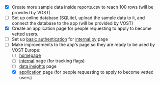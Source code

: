 - [X] Create more sample data inside reports.csv to reach 100 rows (will be provided by VOST)
- [ ] Set up online database (SQLite), upload the sample data to it, and connect the database to the app (will be provided by VOST)
- [X] Create an application page for people requesting to apply to become vetted users.
- [ ] Set up [basic authentication](https://github.com/plotly/dash-auth/blob/main/README.md) for [internal.py](https://github.com/Coding-with-Adam/response-reporting-dashboard/blob/main/pages/internal.py) page
- [ ] Make improvements to the app's page so they are ready to be used by VOST Europe:
  - [ ] [homepage](https://github.com/Coding-with-Adam/response-reporting-dashboard/blob/main/pages/homepage.py)
  - [ ] [internal](https://github.com/Coding-with-Adam/response-reporting-dashboard/blob/main/pages/internal.py) page (for tracking flags)
  - [ ] [data insights](https://github.com/Coding-with-Adam/response-reporting-dashboard/blob/main/pages/data-insights.py) page 
  - [X] [application](https://github.com/Coding-with-Adam/response-reporting-dashboard/blob/main/pages/application.py) page (for people requesting to apply to become vetted users)
